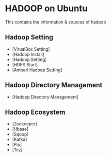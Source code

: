 # HADOOP on Ubuntu
This contains the information &amp; sources of hadoop

## Hadoop Setting
* [VirualBox Setting]
* [Hadoop Install]
* [Hadoop Setting]
* [HDFS Start]
* [Ambari Hadoop Setting]

## Hadoop Directory Management
* [Hadoop Directory Management]

## Hadoop Ecosystem
* [Zookeeper]
* [Hbase]
* [Sqoop]
* [Kafka]
* [Pip]
* [Tez]
